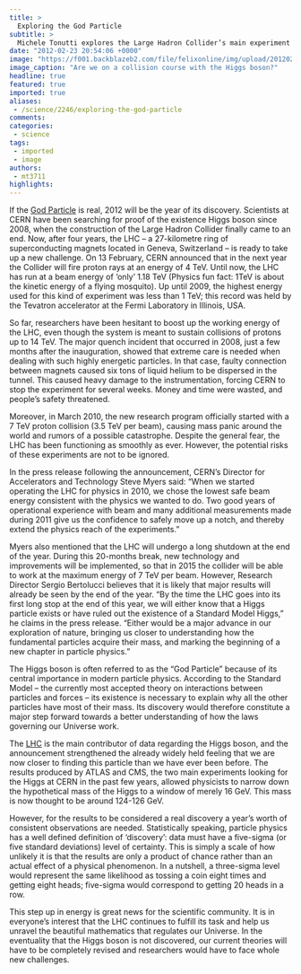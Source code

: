 ```yaml
---
title: >
  Exploring the God Particle
subtitle: >
  Michele Tonutti explores the Large Hadron Collider’s main experiment
date: "2012-02-23 20:54:06 +0000"
image: "https://f001.backblazeb2.com/file/felixonline/img/upload/201202232053-cac111-cms.jpg"
image_caption: "Are we on a collision course with the Higgs boson?"
headline: true
featured: true
imported: true
aliases:
 - /science/2246/exploring-the-god-particle
comments:
categories:
 - science
tags:
 - imported
 - image
authors:
 - mt3711
highlights:
---
```


If the [God Particle](http://www.higgs-boson.org/) is real, 2012 will be the year of its discovery. Scientists at CERN have been searching for proof of the existence Higgs boson since 2008, when the construction of the Large Hadron Collider finally came to an end. Now, after four years, the LHC – a 27-kilometre ring of superconducting magnets located in Geneva, Switzerland – is ready to take up a new challenge. On 13 February, CERN announced that in the next year the Collider will fire proton rays at an energy of 4 TeV. Until now, the LHC has run at a beam energy of ‘only’ 1.18 TeV (Physics fun fact: 1TeV is about the kinetic energy of a flying mosquito). Up until 2009, the highest energy used for this kind of experiment was less than 1 TeV; this record was held by the Tevatron accelerator at the Fermi Laboratory in Illinois, USA.

So far, researchers have been hesitant to boost up the working energy of the LHC, even though the system is meant to sustain collisions of protons up to 14 TeV. The major quench incident that occurred in 2008, just a few months after the inauguration, showed that extreme care is needed when dealing with such highly energetic particles. In that case, faulty connection between magnets caused six tons of liquid helium to be dispersed in the tunnel. This caused heavy damage to the instrumentation, forcing CERN to stop the experiment for several weeks. Money and time were wasted, and people’s safety threatened.

Moreover, in March 2010, the new research program officially started with a 7 TeV proton collision (3.5 TeV per beam), causing mass panic around the world and rumors of a possible catastrophe. Despite the general fear, the LHC has been functioning as smoothly as ever. However, the potential risks of these experiments are not to be ignored.

In the press release following the announcement, CERN’s Director for Accelerators and Technology Steve Myers said: “When we started operating the LHC for physics in 2010, we chose the lowest safe beam energy consistent with the physics we wanted to do. Two good years of operational experience with beam and many additional measurements made during 2011 give us the confidence to safely move up a notch, and thereby extend the physics reach of the experiments.”

Myers also mentioned that the LHC will undergo a long shutdown at the end of the year. During this 20-months break, new technology and improvements will be implemented, so that in 2015 the collider will be able to work at the maximum energy of 7 TeV per beam. However, Research Director Sergio Bertolucci believes that it is likely that major results will already be seen by the end of the year. “By the time the LHC goes into its first long stop at the end of this year, we will either know that a Higgs particle exists or have ruled out the existence of a Standard Model Higgs,” he claims in the press release. “Either would be a major advance in our exploration of nature, bringing us closer to understanding how the fundamental particles acquire their mass, and marking the beginning of a new chapter in particle physics.”

The Higgs boson is often referred to as the “God Particle” because of its central importance in modern particle physics. According to the Standard Model – the currently most accepted theory on interactions between particles and forces – its existence is necessary to explain why all the other particles have most of their mass. Its discovery would therefore constitute a major step forward towards a better understanding of how the laws governing our Universe work.

The [LHC](http://press.web.cern.ch/press/PressReleases/Releases2012/PR01.12E.html) is the main contributor of data regarding the Higgs boson, and the announcement strengthened the already widely held feeling that we are now closer to finding this particle than we have ever been before. The results produced by ATLAS and CMS, the two main experiments looking for the Higgs at CERN in the past few years, allowed physicists to narrow down the hypothetical mass of the Higgs to a window of merely 16 GeV. This mass is now thought to be around 124-126 GeV.

However, for the results to be considered a real discovery a year’s worth of consistent observations are needed. Statistically speaking, particle physics has a well defined definition of ‘discovery’: data must have a five-sigma (or five standard deviations) level of certainty. This is simply a scale of how unlikely it is that the results are only a product of chance rather than an actual effect of a physical phenomenon. In a nutshell, a three-sigma level would represent the same likelihood as tossing a coin eight times and getting eight heads; five-sigma would correspond to getting 20 heads in a row.

This step up in energy is great news for the scientific community. It is in everyone’s interest that the LHC continues to fulfill its task and help us unravel the beautiful mathematics that regulates our Universe. In the eventuality that the Higgs boson is not discovered, our current theories will have to be completely revised and researchers would have to face whole new challenges.

